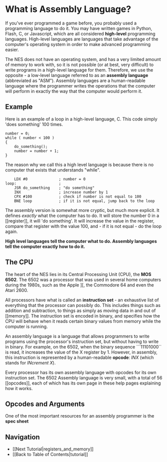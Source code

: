 What is Assembly Language?
==========================
If you've ever programmed a game before, you probably used a programming
language to do it. You may have written games in Python, Flash, C, or
Javascript, which are all considered **high-level** programming languages.
High-level languages are languages that take advantage of the computer's
operating system in order to make advanced programming easier.

The NES does not have an operating system, and has a very limited amount of
memory to work with, so it is not possible (or at best, very difficult) to
write programs in a high-level language for them. Therefore, we use the
opposite - a low-level language referred to as an **assembly language**
(abbreviated as "ASM"). Assembly languages are a human-readable language where
the programmer writes the operations that the computer will perform in exactly
the way that the computer would perform it.

Example
-------
Here is an example of a loop in a high-level language, C. This code simply
'does something' 100 times.

    number = 0;
    while ( number < 100 )
    {
        do_something();
        number = number + 1;
    }

The reason why we call this a high level language is because there is no
computer that exists that understands "while".

        LDX #0              ; number = 0
    loop:                   ; 
        JSR do_something    ; "do something"
        INX                 ; increase number by 1
        CPX #100            ; check if number is not equal to 100
        BNE loop            ; if it is not equal, jump back to the loop
        
The assembly version is somewhat more cryptic, but much more explicit. It
defines *exactly* what the computer has to do. It will store the number 0 in
a [[register]], it will 'do something'. It will increase the value in the
register, compare that register with the value 100, and - if it is not equal -
do the loop again.

**High level languages tell the computer what to do. Assembly languages tell the
computer exactly how to do it.**


The CPU
-------
The heart of the NES lies in its Central Processing Unit (CPU), the **MOS 6502**.
The 6502 was a processor that was used in several home computers during the 1980s,
such as the Apple ][, the Commodore 64 and even the Atari 2600.

All processors have what is called an **instruction set** - an exhaustive list
of everything that the processor can possibly do. This includes things such as
addition and subtraction, to things as simply as moving data in and out of
[[memory]]. The instruction set is encoded in binary, and specifies how the CPU
will behave when it reads certain binary values from memory while the computer
is running.

An assembly language is a language that allows programmers to write programs
using the processor's instruction set, but without having to write in binary.
For example, on the 6502, when the binary sequence ```11101000`` is read,
it increases the value of the X register by 1. However, in assembly, this
instruction is represented by a human-readable **opcode**: *INX* (which stands
for *INcrement X*).

Every processor has its own assembly language with opcodes for its own
instruction set. The 6502 Assembly language is very small, with a total of 56 
[[opcodes]], each of which has its own page in these help pages explaining how
it works.


Opcodes and Arguments
---------------------
One of the most important resources for an assembly programmer is the
**spec sheet**


Navigation
----------
 * [[Next Tutorial|registers_and_memory]]
 * [[Back to Table of Contents|tutorial]]


